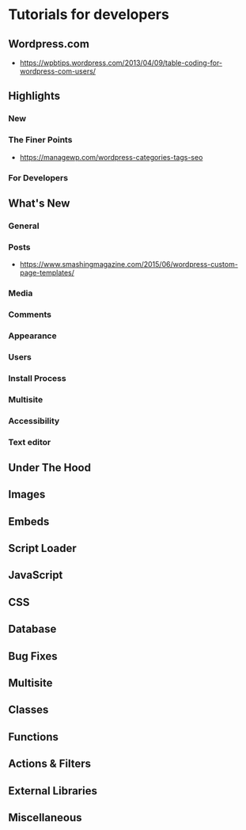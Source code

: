 # Tutorials for developers
## Wordpress.com
* https://wpbtips.wordpress.com/2013/04/09/table-coding-for-wordpress-com-users/
## Highlights
  
### New

### The Finer Points
* https://managewp.com/wordpress-categories-tags-seo

### For Developers

  
## What's New

### General

### Posts
* https://www.smashingmagazine.com/2015/06/wordpress-custom-page-templates/

### Media

### Comments

### Appearance

### Users

### Install Process

### Multisite

### Accessibility

### Text editor
  
## Under The Hood

## Images

## Embeds

## Script Loader

## JavaScript

## CSS

## Database

## Bug Fixes

## Multisite

## Classes

## Functions

## Actions & Filters
 
## External Libraries

## Miscellaneous

  
